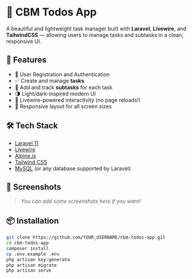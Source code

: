 # 📝 CBM Todos App

A beautiful and lightweight task manager built with **Laravel**, **Livewire**, and **TailwindCSS** — allowing users to manage tasks and subtasks in a clean, responsive UI.

## 🚀 Features

-   🔐 User Registration and Authentication
-   ✅ Create and manage **tasks**
-   📌 Add and track **subtasks** for each task
-   🌗 Light/dark-inspired modern UI
-   🧠 Livewire-powered interactivity (no page reloads!)
-   📱 Responsive layout for all screen sizes

## 🛠️ Tech Stack

-   [Laravel 11](https://laravel.com/)
-   [Livewire](https://livewire.laravel.com/)
-   [Alpine.js](https://alpinejs.dev/)
-   [Tailwind CSS](https://tailwindcss.com/)
-   [MySQL](https://www.mysql.com/) (or any database supported by Laravel)

## 📸 Screenshots

> _You can add some screenshots here if you want!_

## 📦 Installation

```bash
git clone https://github.com/YOUR_USERNAME/cbm-todos-app.git
cd cbm-todos-app
composer install
cp .env.example .env
php artisan key:generate
php artisan migrate
php artisan serve
```
